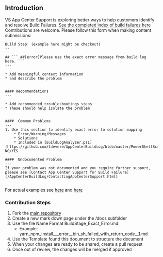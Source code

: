 ## Introduction

VS App Center Support is exploring better ways to help customers identify and resolve Build Failures. [See the completed index of build failures here](/AppCenterBuildLog/content.html) Contributions are welcome. Please follow this form when making content submissions:

```
Build Step: (example here might be checkout)
--

## ``` ##[error]Please use the exact error message from build log here. ```
---

* Add meaningful context information 
* and describe the problem


#### Recommendations
---

* Add recommended troubleshootings steps
* These should help isolate the problem


####  Common Problems
---
1. Use this section to identify exact error to solution mapping
    * Error/Warning/Messages
    * Solutions
    * Included in [BuildLogAnalyzer.ps1](https://github.com/tdevere/AppCenterBuildLog/blob/master/PowerShellScripts/BuildLogAnalyzer.ps1): NO/YES

####  Undocumented Problem
---
If your problem was not documented and you require further support, please see [Contact App Center Support for Build Failure](/AppCenterBuildLog/ContactingAppCenterSupport.html)


```

For actual examples see [here](/AppCenterBuildLog/yarn_npm_install___error__bin_sh_failed_with_return_code__1.html) and [here](/AppCenterBuildLog/Checkout___error_Git_lfs_fetch_failed_with_exit_code__2__Git_lfs_logs_returned_with_exit_code__0_.html)

### Contribution Steps
1. Fork the [main repository](https://github.com/tdevere/AppCenterBuildLog)
2. Create a new mark down page under the /docs subfolder
3. Use the file Name Format BuildStage_Exact_Error.md
    * Example: yarn_npm_install___error__bin_sh_failed_with_return_code__1.md
4. Use the Template found this document to structure the document
5. When your changes are ready to be shared, create a pull request
6. Once out of review, the changes will be merged if approved